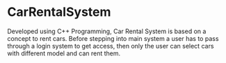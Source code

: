 # CarRentalSystem
Developed using C++ Programming, Car Rental System is based on a concept to rent cars.
Before stepping into main system a user has to pass through a login system to get access, then only the user can select cars with different model and can rent them.
